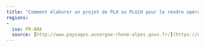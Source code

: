 ```yaml
---
title: "Comment élaborer un projet de PLH ou PLUiH pour le rendre opérationnel et adapté ? Attendus du CRHH sur la présentation du projet et de ses bilans"
regions:
-
  iso: FR-ARA
  source: [http://www.paysages.auvergne-rhone-alpes.gouv.fr/](https://www.auvergne-rhone-alpes.developpement-durable.gouv.fr/composition-et-competences-du-bureau-du-crhh-a15254.html)
---
```


